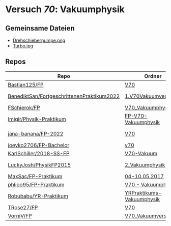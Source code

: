 # Versuch *70*: Vakuumphysik

## Gemeinsame Dateien
- [Drehschieberpumpe.png](https://raw.githubusercontent.com/jana-banana/FP-2022/main/V70/bilder/Drehschieberpumpe.png)
- [Turbo.jpg](https://raw.githubusercontent.com/MaxSac/FP-Praktikum/master/04-10.05.2017/picture/Turbo.jpg)

## Repos

|                                              Repo                                              |                                                                   Ordner                                                                    |                                                                                                                                                                                                                                   PDFs                                                                                                                                                                                                                                    |
|------------------------------------------------------------------------------------------------|---------------------------------------------------------------------------------------------------------------------------------------------|---------------------------------------------------------------------------------------------------------------------------------------------------------------------------------------------------------------------------------------------------------------------------------------------------------------------------------------------------------------------------------------------------------------------------------------------------------------------------|
|[Bastian125/FP](../repo/Bastian125/FP)                                                          |[V70](https://github.com/Bastian125/FP/tree/main/Protokolle/V70)                                                                             |[v70.pdf](https://docs.google.com/viewer?url=https://raw.githubusercontent.com/Bastian125/FP/main/PDFs/v70.pdf)                                                                                                                                                                                                                                                                                                                                                            |
|[BenediktSan/FortgeschrittenenPraktikum2022](../repo/BenediktSan/FortgeschrittenenPraktikum2022)|[1.V70Vakuumversuche](https://github.com/BenediktSan/FortgeschrittenenPraktikum2022/tree/master/Versuche%20Semester%20VI/1.V70Vakuumversuche)|[Protokoll_V70.pdf](https://docs.google.com/viewer?url=https://raw.githubusercontent.com/BenediktSan/FortgeschrittenenPraktikum2022/master/Versuche%20Semester%20VI/1.V70Vakuumversuche/Protokoll_V70.pdf)<br/>[Versuchsbeschreibung_Vakuumversuch_V70.pdf](https://docs.google.com/viewer?url=https://raw.githubusercontent.com/BenediktSan/FortgeschrittenenPraktikum2022/master/Versuche%20Semester%20VI/1.V70Vakuumversuche/Versuchsbeschreibung_Vakuumversuch_V70.pdf)|
|[FSchierok/FP](../repo/FSchierok/FP)                                                            |[V70_Vakuumphysik](https://github.com/FSchierok/FP/tree/master/V70_Vakuumphysik)                                                             |–                                                                                                                                                                                                                                                                                                                                                                                                                                                                          |
|[Imigir/Physik-Praktikum](../repo/Imigir/Physik-Praktikum)                                      |[FP-V70-Vakuumphysik](https://github.com/Imigir/Physik-Praktikum/tree/master/FP-V70-Vakuumphysik)                                            |[FP-V70w.pdf](https://docs.google.com/viewer?url=https://raw.githubusercontent.com/NicoWeio/awesome-ap-pdfs/main/Imigir%E2%88%95Physik-Praktikum/70/FP-V70w.pdf) \*                                                                                                                                                                                                                                                                                                        |
|[jana-banana/FP-2022](../repo/jana-banana/FP-2022)                                              |[V70](https://github.com/jana-banana/FP-2022/tree/main/V70)                                                                                  |[V70_Abtestat.pdf](https://docs.google.com/viewer?url=https://raw.githubusercontent.com/jana-banana/FP-2022/main/V70/build/V70_Abtestat.pdf)<br/>[Vakuumverusche_FPBaGruppe2_Korrektur.pdf](https://docs.google.com/viewer?url=https://raw.githubusercontent.com/jana-banana/FP-2022/main/V70/build/Vakuumverusche_FPBaGruppe2_Korrektur.pdf)                                                                                                                              |
|[joeyko2706/FP-Bachelor](../repo/joeyko2706/FP-Bachelor)                                        |[v70](https://github.com/joeyko2706/FP-Bachelor/tree/main/v70)                                                                               |[v70.pdf](https://docs.google.com/viewer?url=https://raw.githubusercontent.com/joeyko2706/FP-Bachelor/main/PDFs/v70.pdf)                                                                                                                                                                                                                                                                                                                                                   |
|[KarlSchiller/2018-SS-FP](../repo/KarlSchiller/2018-SS-FP)                                      |[V70-Vakuum](https://github.com/KarlSchiller/2018-SS-FP/tree/master/V70-Vakuum)                                                              |[main.pdf](https://docs.google.com/viewer?url=https://raw.githubusercontent.com/NicoWeio/awesome-ap-pdfs/main/KarlSchiller%E2%88%952018-SS-FP/70/main.pdf) \*                                                                                                                                                                                                                                                                                                              |
|[LuckyJosh/PhysikFP2015](../repo/LuckyJosh/PhysikFP2015)                                        |[2_Vakuumphysik[X]](https://github.com/LuckyJosh/PhysikFP2015/tree/master/2_Vakuumphysik%5BX%5D)                                             |[Protokoll_Messwerte.pdf](https://docs.google.com/viewer?url=https://raw.githubusercontent.com/LuckyJosh/PhysikFP2015/master/2_Vakuumphysik%5BX%5D/Protokoll_Messwerte.pdf)<br/>[V70_150527_Luckey_Wollenberg_Kor1.pdf](https://docs.google.com/viewer?url=https://raw.githubusercontent.com/LuckyJosh/PhysikFP2015/master/2_Vakuumphysik%5BX%5D/V70_150527_Luckey_Wollenberg_Kor1.pdf)                                                                                    |
|[MaxSac/FP-Praktikum](../repo/MaxSac/FP-Praktikum)                                              |[04-10.05.2017](https://github.com/MaxSac/FP-Praktikum/tree/master/04-10.05.2017)                                                            |–                                                                                                                                                                                                                                                                                                                                                                                                                                                                          |
|[phlipo95/FP-Praktikum](../repo/phlipo95/FP-Praktikum)                                          |[V70 - Vakuumphysik](https://github.com/phlipo95/FP-Praktikum/tree/master/V70%20-%20Vakuumphysik)                                            |–                                                                                                                                                                                                                                                                                                                                                                                                                                                                          |
|[Robubabu/YR-Praktikum](../repo/Robubabu/YR-Praktikum)                                          |[YRPraktikums-Vakuumphysik](https://github.com/Robubabu/YR-Praktikum/tree/master/YRPraktikums-Vakuumphysik)                                  |–                                                                                                                                                                                                                                                                                                                                                                                                                                                                          |
|[TRose27/FP](../repo/TRose27/FP)                                                                |[V70](https://github.com/TRose27/FP/tree/master/V70)                                                                                         |–                                                                                                                                                                                                                                                                                                                                                                                                                                                                          |
|[VorniV/FP](../repo/VorniV/FP)                                                                  |[V70_Vakuumversuch](https://github.com/VorniV/FP/tree/main/V70_Vakuumversuch)                                                                |[main.pdf](https://docs.google.com/viewer?url=https://raw.githubusercontent.com/VorniV/FP/main/V70_Vakuumversuch/build/main.pdf)                                                                                                                                                                                                                                                                                                                                           |
